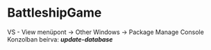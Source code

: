 # BattleshipGame

VS - View menüpont -> Other Windows -> Package Manage Console
Konzolban beírva: ***update-database***

